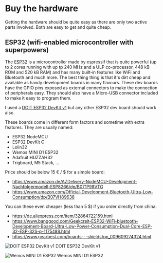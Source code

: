 # Buy the hardware

Getting the hardware should be quite easy as there are only two active parts involved. Both are easy to get and quite cheap.

## ESP32 (wifi-enabled microcontroller with superpowers)

The [ESP32](http://esp32.net/) is a microcontroller made by espressif that is quite powerful (up to 2 cores running with up tp 240 MHz and a ULP co-processor, 448 kB ROM and 520 kB RAM) and has many built-in features like WiFi and Bluetooth and much more. The best thing thing is that it's dirt cheap and available as handy development boards in many flavours. These dev boards have the GPIO pins exposed as external connectors to make the connection of peripherals easy. They should also have a Micro-USB connector included to make it easy to program them.

I used a [DOIT ESP32 DevKit v1](https://docs.zerynth.com/latest/official/board.zerynth.doit_esp32/docs/index.html) but any other ESP32 dev board should work also.

These boards come in different form factors and sometime with extra features. They are usually named:
- ESP32 NodeMCU 
- ESP32 DevKit C
- Lolin32
- Wemos MINI D1 ESP32
- Adafruit HUZZAH32
- Trigboard, M5 Stack, ...

Price should be below 15 € / $ for a simple board:
- https://www.amazon.de/AZDelivery-NodeMCU-Development-Nachfolgermodell-ESP8266/dp/B071P98VTG
- https://www.amazon.com/Official-Development-Bluetooth-Ultra-Low-Consumption/dp/B07VH89638

You can these even cheaper (less than 5 $) if you order directly from china:
- https://de.aliexpress.com/item/32864722159.html
- https://www.banggood.com/Geekcreit-ESP32-WiFi-bluetooth-Development-Board-Ultra-Low-Power-Consumption-Dual-Core-ESP-32-ESP-32S-p-1175488.html
- https://www.gearbest.com/boards---shields/pp_009609274324.html

![DOIT ESP32 DevKit v1](https://github.com/toblum/ESPTeamsPresence/raw/master/docs/pics/doit_esp32_board.jpg)
DOIT ESP32 DevKit v1

![Wemos MINI D1 ESP32](https://github.com/toblum/ESPTeamsPresence/raw/master/docs/pics/wemos_d1_mini_esp32.jpg)
Wemos MINI D1 ESP32

